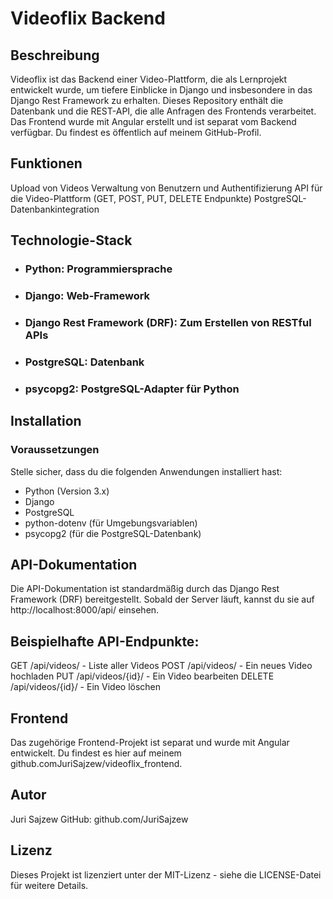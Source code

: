# Videoflix Backend

## Beschreibung

Videoflix ist das Backend einer Video-Plattform, die als Lernprojekt entwickelt wurde, um tiefere Einblicke in Django und insbesondere in das Django Rest Framework zu erhalten. Dieses Repository enthält die Datenbank und die REST-API, die alle Anfragen des Frontends verarbeitet. Das Frontend wurde mit Angular erstellt und ist separat vom Backend verfügbar. Du findest es öffentlich auf meinem GitHub-Profil.

## Funktionen

Upload von Videos
Verwaltung von Benutzern und Authentifizierung
API für die Video-Plattform (GET, POST, PUT, DELETE Endpunkte)
PostgreSQL-Datenbankintegration

## Technologie-Stack

* ### Python: Programmiersprache
* ### Django: Web-Framework
* ### Django Rest Framework (DRF): Zum Erstellen von RESTful APIs
* ### PostgreSQL: Datenbank
* ### psycopg2: PostgreSQL-Adapter für Python

## Installation

### Voraussetzungen

Stelle sicher, dass du die folgenden Anwendungen installiert hast:

* Python (Version 3.x)
* Django
* PostgreSQL
* python-dotenv (für Umgebungsvariablen)
* psycopg2 (für die PostgreSQL-Datenbank)

## API-Dokumentation

Die API-Dokumentation ist standardmäßig durch das Django Rest Framework (DRF) bereitgestellt. Sobald der Server läuft, kannst du sie auf http://localhost:8000/api/ einsehen.

## Beispielhafte API-Endpunkte:

GET /api/videos/ - Liste aller Videos
POST /api/videos/ - Ein neues Video hochladen
PUT /api/videos/{id}/ - Ein Video bearbeiten
DELETE /api/videos/{id}/ - Ein Video löschen

## Frontend

Das zugehörige Frontend-Projekt ist separat und wurde mit Angular entwickelt. Du findest es hier auf meinem github.comJuriSajzew/videoflix_frontend.

## Autor

Juri Sajzew
GitHub: github.com/JuriSajzew

## Lizenz

Dieses Projekt ist lizenziert unter der MIT-Lizenz - siehe die LICENSE-Datei für weitere Details.
